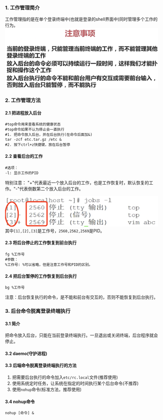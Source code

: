 ### 1. 工作管理简介
工作管理指的是在单个登录终端中(也就是登录的shell界面中)同时管理多个工作的行为。
![](../static/linux-job.png)
### 2. 工作管理方法
#### 2.1 把进程放入后台
```
#top命令用来查看系统的健康状态
#top命令如果不认为停止会一直执行
#1. 把命令放入后台，并在后台执行(在命令后面加&)
tar -zcf etc.tar.gz /etc &
#2. 按下ctrl+z快捷键，放在后台暂停
```
#### 2.2 查看后台的工作
```
#选项：
-l: 显示工作的PID
```
特别注意： "+"代表最近一个放入后台的工作，也是工作恢复时，默认恢复的工作。"-"代表倒数第二个放入后台的工作。

![](../static/linux-jobs.png)
其中`[1],[2],[3]`是工作号，`2560,2562,2569`是PID。
#### 2.3 将后台停止的工作恢复到前台执行
```
fg %工作号
#参数： 
%工作号: %可以省略，但是注意工作号和PID的区别。
```
#### 2.4 把后台暂停的工作恢复到后台执行
```
bg %工作号
```
注意：后台恢复执行的命令，是不能和前台有交互的，否则不能恢复到后台执行。
### 3. 后台命令脱离登录终端执行
#### 3.1 简介
把命令放入后台，只能在当前登录终端执行。一旦退出或关闭终端，后台程序就会停止。
#### 3.2 daemo(守护进程)
#### 3.3 后端命令脱离登录终端执行的方法

1. 把需要后台执行的命令加入`etc/rc.local`文件(推荐使用)
2. 使用系统定时任务，让系统在指定的时间执行某个后台命令(不推荐)
3. 使用`nohup`命令(标准方法，推荐使用)

#### 3.4 nohup命令
```
nohup [命令] &
```